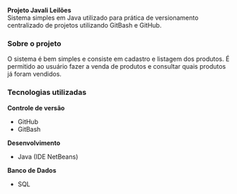 
**Projeto Javali Leilões**  
Sistema simples em Java utilizado para prática de versionamento centralizado de projetos utilizando GitBash e GitHub.  

### Sobre o projeto  
O sistema é bem simples e consiste em cadastro e listagem dos produtos. É permitido ao usuário fazer a venda de produtos e consultar quais produtos já foram vendidos.  

### Tecnologias utilizadas  

**Controle de versão**  
- GitHub  
- GitBash  

**Desenvolvimento**  
- Java (IDE NetBeans)  

**Banco de Dados**  
- SQL
